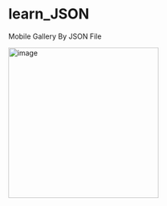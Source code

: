 # learn_JSON

Mobile Gallery By JSON File

<img width="299" alt="image" src="https://github.com/sivaganesz/learn_JSON/assets/115609516/6e86d530-0a11-427d-9764-492da3c7e95b">
